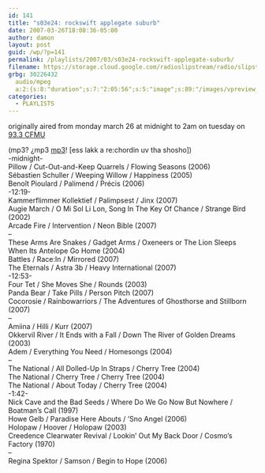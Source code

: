 ```yaml
---
id: 141
title: "s03e24: rockswift applegate suburb"
date: 2007-03-26T18:08:36-05:00
author: damon
layout: post
guid: /wp/?p=141
permalink: /playlists/2007/03/s03e24-rockswift-applegate-suburb/
filename: https://storage.cloud.google.com/radioslipstream/radio/slipstream-s3e24.mp3
grbg: 30226432
  audio/mpeg
  a:2:{s:8:"duration";s:7:"2:05:56";s:5:"image";s:89:"/images/vpreview_center.png";}
categories:
  - PLAYLISTS
---
```


<p class="note_content clearfix">
  originally aired from monday march 26 at midnight to 2am on tuesday on <a href="http://cfmu.mcmaster.ca" target="_blank" title="http://cfmu.mcmaster.ca">93.3 CFMU</a>
</p>

(mp3? ¿mp3 <a href="/radio/slipstream-s3e24.mp3" target="_blank" title="/radio/slipstream-s3e24.mp3">mp3</a>! [ess lakk a re:chordin uv tha shosho])  
-midnight-  
Pillow / Cut-Out-and-Keep Quarrels / Flowing Seasons (2006)  
Sébastien Schuller / Weeping Willow / Happiness (2005)  
Benoît Pioulard / Palimend / Précis (2006)  
-12:19-  
Kammerflimmer Kollektief / Palimpsest / Jinx (2007)  
Augie March / O Mi Sol Li Lon, Song In The Key Of Chance / Strange Bird (2002)  
Arcade Fire / Intervention / Neon Bible (2007)  
–  
These Arms Are Snakes / Gadget Arms / Oxeneers or The Lion Sleeps When Its Antelope Go Home (2004)  
Battles / Race:In / Mirrored (2007)  
The Eternals / Astra 3b / Heavy International (2007)  
-12:53-  
Four Tet / She Moves She / Rounds (2003)  
Panda Bear / Take Pills / Person Pitch (2007)  
Cocorosie / Rainbowarriors / The Adventures of Ghosthorse and Stillborn (2007)  
–  
Amiina / Hilli / Kurr (2007)  
Okkervil River / It Ends with a Fall / Down The River of Golden Dreams (2003)  
Adem / Everything You Need / Homesongs (2004)  
–  
The National / All Dolled-Up In Straps / Cherry Tree (2004)  
The National / Cherry Tree / Cherry Tree (2004)  
The National / About Today / Cherry Tree (2004)  
-1:42-  
Nick Cave and the Bad Seeds / Where Do We Go Now But Nowhere / Boatman’s Call (1997)  
Howe Gelb / Paradise Here Abouts / ‘Sno Angel (2006)  
Holopaw / Hoover / Holopaw (2003)  
Creedence Clearwater Revival / Lookin’ Out My Back Door / Cosmo’s Factory (1970)  
–  
Regina Spektor / Samson / Begin to Hope (2006)
